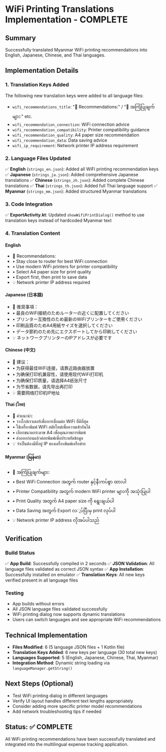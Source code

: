 # WiFi Printing Translations Implementation - COMPLETE

## Summary
Successfully translated Myanmar WiFi printing recommendations into English, Japanese, Chinese, and Thai languages.

## Implementation Details

### 1. Translation Keys Added
The following new translation keys were added to all language files:

- `wifi_recommendations_title`: "📡 Recommendations:" / "📡 အကြံပြုချက်များ:" etc.
- `wifi_recommendation_connection`: WiFi connection advice
- `wifi_recommendation_compatibility`: Printer compatibility guidance  
- `wifi_recommendation_quality`: A4 paper size recommendation
- `wifi_recommendation_data`: Data saving advice
- `wifi_ip_requirement`: Network printer IP address requirement

### 2. Language Files Updated
✅ **English** (`strings_en.json`): Added all WiFi printing recommendation keys
✅ **Japanese** (`strings_ja.json`): Added comprehensive Japanese translations
✅ **Chinese** (`strings_zh.json`): Added complete Chinese translations
✅ **Thai** (`strings_th.json`): Added full Thai language support
✅ **Myanmar** (`strings_mm.json`): Added structured Myanmar translations

### 3. Code Integration
✅ **ExportActivity.kt**: Updated `showWifiPrintDialog()` method to use translation keys instead of hardcoded Myanmar text

### 4. Translation Content

#### English
- 📡 Recommendations:
- • Stay close to router for best WiFi connection
- • Use modern WiFi printers for printer compatibility  
- • Select A4 paper size for print quality
- • Export first, then print to save data
- 💡 Network printer IP address required

#### Japanese (日本語)
- 📡 推奨事項：
- • 最良のWiFi接続のためルーターの近くに配置してください
- • プリンター互換性のため最新のWiFiプリンターをご使用ください
- • 印刷品質のためA4用紙サイズを選択してください
- • データ節約のため先にエクスポートしてから印刷してください
- 💡 ネットワークプリンターのIPアドレスが必要です

#### Chinese (中文)
- 📡 建议：
- • 为获得最佳WiFi连接，请靠近路由器放置
- • 为确保打印机兼容性，请使用现代WiFi打印机
- • 为确保打印质量，请选择A4纸张尺寸
- • 为节省数据，请先导出再打印
- 💡 需要网络打印机IP地址

#### Thai (ไทย)
- 📡 คำแนะนำ:
- • วางใกล้เราเตอร์เพื่อการเชื่อมต่อ WiFi ที่ดีที่สุด
- • ใช้เครื่องพิมพ์ WiFi สมัยใหม่เพื่อความเข้ากันได้
- • เลือกขนาดกระดาษ A4 เพื่อคุณภาพการพิมพ์
- • ส่งออกก่อนแล้วค่อยพิมพ์เพื่อประหยัดข้อมูล
- 💡 จำเป็นต้องมีที่อยู่ IP ของเครื่องพิมพ์เครือข่าย

#### Myanmar (မြန်မာ)
- 📡 အကြံပြုချက်များ:
- • Best WiFi Connection အတွက် router နှင့်နီးကပ်စွာ ထားပါ
- • Printer Compatibility အတွက် modern WiFi printer များကို အသုံးပြုပါ
- • Print Quality အတွက် A4 paper size ကို ရွေးချယ်ပါ
- • Data Saving အတွက် Export လুပ်ပြီးမှ print လုပ်ပါ
- 💡 Network printer IP address လိုအပ်ပါသည်

## Verification

### Build Status
✅ **App Build**: Successfully compiled in 2 seconds
✅ **JSON Validation**: All language files validated as correct JSON syntax
✅ **App Installation**: Successfully installed on emulator
✅ **Translation Keys**: All new keys verified present in all language files

### Testing
- App builds without errors
- All JSON language files validated successfully
- WiFi printing dialog now supports dynamic translations
- Users can switch languages and see appropriate WiFi recommendations

## Technical Implementation
- **Files Modified**: 6 (5 language JSON files + 1 Kotlin file)
- **Translation Keys Added**: 6 new keys per language (30 total new keys)
- **Languages Supported**: 5 (English, Japanese, Chinese, Thai, Myanmar)
- **Integration Method**: Dynamic string loading via `languageManager.getString()`

## Next Steps (Optional)
- Test WiFi printing dialog in different languages
- Verify UI layout handles different text lengths appropriately
- Consider adding more specific printer model recommendations
- Add network troubleshooting tips if needed

## Status: ✅ COMPLETE
All WiFi printing recommendations have been successfully translated and integrated into the multilingual expense tracking application.
